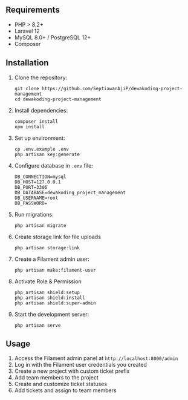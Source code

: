 ## Requirements

-   PHP > 8.2+
-   Laravel 12
-   MySQL 8.0+ / PostgreSQL 12+
-   Composer

## Installation

1. Clone the repository:

    ```
    git clone https://github.com/SeptiawanAjiP/dewakoding-project-management
    cd dewakoding-project-management
    ```

2. Install dependencies:

    ```
    composer install
    npm install
    ```

3. Set up environment:

    ```
    cp .env.example .env
    php artisan key:generate
    ```

4. Configure database in `.env` file:

    ```
    DB_CONNECTION=mysql
    DB_HOST=127.0.0.1
    DB_PORT=3306
    DB_DATABASE=dewakoding_project_management
    DB_USERNAME=root
    DB_PASSWORD=
    ```

5. Run migrations:

    ```
    php artisan migrate
    ```

6. Create storage link for file uploads

    ```
    php artisan storage:link
    ```

7. Create a Filament admin user:
    ```
    php artisan make:filament-user
    ```
8. Activate Role & Permission

    ```
    php artisan shield:setup
    php artisan shield:install
    php artisan shield:super-admin
    ```

9. Start the development server:
    ```
    php artisan serve
    ```

## Usage

1. Access the Filament admin panel at `http://localhost:8000/admin`
2. Log in with the Filament user credentials you created
3. Create a new project with custom ticket prefix
4. Add team members to the project
5. Create and customize ticket statuses
6. Add tickets and assign to team members
